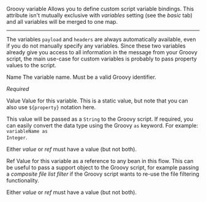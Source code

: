 Groovy variable
Allows you to define custom script variable bindings. This attribute isn't mutually exclusive with <i>variables</i> setting (see the <i>basic</i> tab) and all variables will be merged to one map.
<hr/>The variables <code>payload</code> and <code>headers</code> are always automatically available, even if you do not manually specify any variables. Since these two variables already give you access to all information in the message from your Groovy script, the main use-case for custom variables is probably to pass property values to the script.

Name
The variable name. Must be a valid Groovy identifier.

<i>Required</i>

Value
Value for this variable. This is a static value, but note that you can also use <code>${property}</code> notation here.

This value will be passed as a <code>String</code> to the Groovy script. If required, you can easily convert the data type using the Groovy <code>as</code> keyword. For example: <code>variableName as Integer</code>.

Either <i>value</i> or <i>ref</i> must have a value (but not both).

Ref
Value for this variable as a reference to any bean in this flow. This can be useful to pass a support object to the Groovy script, for example passing a <i>composite file list filter</i> if the Groovy script wants to re-use the file filtering functionality.

Either <i>value</i> or <i>ref</i> must have a value (but not both).

